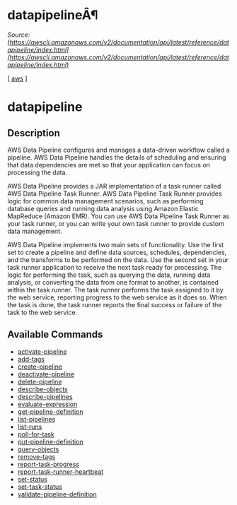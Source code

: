 # datapipelineÂ¶

*Source: [https://awscli.amazonaws.com/v2/documentation/api/latest/reference/datapipeline/index.html](https://awscli.amazonaws.com/v2/documentation/api/latest/reference/datapipeline/index.html)*

[ [aws](https://awscli.amazonaws.com/v2/documentation/api/latest/reference/index.html#cli-aws) ]

# datapipeline

## Description

AWS Data Pipeline configures and manages a data-driven workflow called a pipeline. AWS Data Pipeline handles the details of scheduling and ensuring that data dependencies are met so that your application can focus on processing the data.

AWS Data Pipeline provides a JAR implementation of a task runner called AWS Data Pipeline Task Runner. AWS Data Pipeline Task Runner provides logic for common data management scenarios, such as performing database queries and running data analysis using Amazon Elastic MapReduce (Amazon EMR). You can use AWS Data Pipeline Task Runner as your task runner, or you can write your own task runner to provide custom data management.

AWS Data Pipeline implements two main sets of functionality. Use the first set to create a pipeline and define data sources, schedules, dependencies, and the transforms to be performed on the data. Use the second set in your task runner application to receive the next task ready for processing. The logic for performing the task, such as querying the data, running data analysis, or converting the data from one format to another, is contained within the task runner. The task runner performs the task assigned to it by the web service, reporting progress to the web service as it does so. When the task is done, the task runner reports the final success or failure of the task to the web service.

## Available Commands

- [activate-pipeline](https://awscli.amazonaws.com/v2/documentation/api/latest/reference/datapipeline/activate-pipeline.html)
- [add-tags](https://awscli.amazonaws.com/v2/documentation/api/latest/reference/datapipeline/add-tags.html)
- [create-pipeline](https://awscli.amazonaws.com/v2/documentation/api/latest/reference/datapipeline/create-pipeline.html)
- [deactivate-pipeline](https://awscli.amazonaws.com/v2/documentation/api/latest/reference/datapipeline/deactivate-pipeline.html)
- [delete-pipeline](https://awscli.amazonaws.com/v2/documentation/api/latest/reference/datapipeline/delete-pipeline.html)
- [describe-objects](https://awscli.amazonaws.com/v2/documentation/api/latest/reference/datapipeline/describe-objects.html)
- [describe-pipelines](https://awscli.amazonaws.com/v2/documentation/api/latest/reference/datapipeline/describe-pipelines.html)
- [evaluate-expression](https://awscli.amazonaws.com/v2/documentation/api/latest/reference/datapipeline/evaluate-expression.html)
- [get-pipeline-definition](https://awscli.amazonaws.com/v2/documentation/api/latest/reference/datapipeline/get-pipeline-definition.html)
- [list-pipelines](https://awscli.amazonaws.com/v2/documentation/api/latest/reference/datapipeline/list-pipelines.html)
- [list-runs](https://awscli.amazonaws.com/v2/documentation/api/latest/reference/datapipeline/list-runs.html)
- [poll-for-task](https://awscli.amazonaws.com/v2/documentation/api/latest/reference/datapipeline/poll-for-task.html)
- [put-pipeline-definition](https://awscli.amazonaws.com/v2/documentation/api/latest/reference/datapipeline/put-pipeline-definition.html)
- [query-objects](https://awscli.amazonaws.com/v2/documentation/api/latest/reference/datapipeline/query-objects.html)
- [remove-tags](https://awscli.amazonaws.com/v2/documentation/api/latest/reference/datapipeline/remove-tags.html)
- [report-task-progress](https://awscli.amazonaws.com/v2/documentation/api/latest/reference/datapipeline/report-task-progress.html)
- [report-task-runner-heartbeat](https://awscli.amazonaws.com/v2/documentation/api/latest/reference/datapipeline/report-task-runner-heartbeat.html)
- [set-status](https://awscli.amazonaws.com/v2/documentation/api/latest/reference/datapipeline/set-status.html)
- [set-task-status](https://awscli.amazonaws.com/v2/documentation/api/latest/reference/datapipeline/set-task-status.html)
- [validate-pipeline-definition](https://awscli.amazonaws.com/v2/documentation/api/latest/reference/datapipeline/validate-pipeline-definition.html)